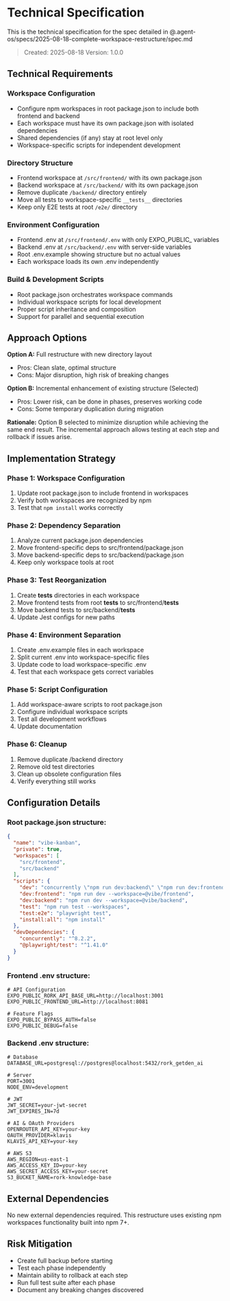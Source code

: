# Technical Specification

This is the technical specification for the spec detailed in @.agent-os/specs/2025-08-18-complete-workspace-restructure/spec.md

> Created: 2025-08-18
> Version: 1.0.0

## Technical Requirements

### Workspace Configuration
- Configure npm workspaces in root package.json to include both frontend and backend
- Each workspace must have its own package.json with isolated dependencies
- Shared dependencies (if any) stay at root level only
- Workspace-specific scripts for independent development

### Directory Structure
- Frontend workspace at `/src/frontend/` with its own package.json
- Backend workspace at `/src/backend/` with its own package.json  
- Remove duplicate `/backend/` directory entirely
- Move all tests to workspace-specific `__tests__` directories
- Keep only E2E tests at root `/e2e/` directory

### Environment Configuration
- Frontend .env at `/src/frontend/.env` with only EXPO_PUBLIC_ variables
- Backend .env at `/src/backend/.env` with server-side variables
- Root .env.example showing structure but no actual values
- Each workspace loads its own .env independently

### Build & Development Scripts
- Root package.json orchestrates workspace commands
- Individual workspace scripts for local development
- Proper script inheritance and composition
- Support for parallel and sequential execution

## Approach Options

**Option A:** Full restructure with new directory layout
- Pros: Clean slate, optimal structure
- Cons: Major disruption, high risk of breaking changes

**Option B:** Incremental enhancement of existing structure (Selected)
- Pros: Lower risk, can be done in phases, preserves working code
- Cons: Some temporary duplication during migration

**Rationale:** Option B selected to minimize disruption while achieving the same end result. The incremental approach allows testing at each step and rollback if issues arise.

## Implementation Strategy

### Phase 1: Workspace Configuration
1. Update root package.json to include frontend in workspaces
2. Verify both workspaces are recognized by npm
3. Test that `npm install` works correctly

### Phase 2: Dependency Separation  
1. Analyze current package.json dependencies
2. Move frontend-specific deps to src/frontend/package.json
3. Move backend-specific deps to src/backend/package.json
4. Keep only workspace tools at root

### Phase 3: Test Reorganization
1. Create __tests__ directories in each workspace
2. Move frontend tests from root __tests__ to src/frontend/__tests__
3. Move backend tests to src/backend/__tests__
4. Update Jest configs for new paths

### Phase 4: Environment Separation
1. Create .env.example files in each workspace
2. Split current .env into workspace-specific files
3. Update code to load workspace-specific .env
4. Test that each workspace gets correct variables

### Phase 5: Script Configuration
1. Add workspace-aware scripts to root package.json
2. Configure individual workspace scripts
3. Test all development workflows
4. Update documentation

### Phase 6: Cleanup
1. Remove duplicate /backend directory
2. Remove old test directories
3. Clean up obsolete configuration files
4. Verify everything still works

## Configuration Details

### Root package.json structure:
```json
{
  "name": "vibe-kanban",
  "private": true,
  "workspaces": [
    "src/frontend",
    "src/backend"
  ],
  "scripts": {
    "dev": "concurrently \"npm run dev:backend\" \"npm run dev:frontend\"",
    "dev:frontend": "npm run dev --workspace=@vibe/frontend",
    "dev:backend": "npm run dev --workspace=@vibe/backend",
    "test": "npm run test --workspaces",
    "test:e2e": "playwright test",
    "install:all": "npm install"
  },
  "devDependencies": {
    "concurrently": "^8.2.2",
    "@playwright/test": "^1.41.0"
  }
}
```

### Frontend .env structure:
```env
# API Configuration
EXPO_PUBLIC_RORK_API_BASE_URL=http://localhost:3001
EXPO_PUBLIC_FRONTEND_URL=http://localhost:8081

# Feature Flags
EXPO_PUBLIC_BYPASS_AUTH=false
EXPO_PUBLIC_DEBUG=false
```

### Backend .env structure:
```env
# Database
DATABASE_URL=postgresql://postgres@localhost:5432/rork_getden_ai

# Server
PORT=3001
NODE_ENV=development

# JWT
JWT_SECRET=your-jwt-secret
JWT_EXPIRES_IN=7d

# AI & OAuth Providers
OPENROUTER_API_KEY=your-key
OAUTH_PROVIDER=klavis
KLAVIS_API_KEY=your-key

# AWS S3
AWS_REGION=us-east-1
AWS_ACCESS_KEY_ID=your-key
AWS_SECRET_ACCESS_KEY=your-secret
S3_BUCKET_NAME=rork-knowledge-base
```

## External Dependencies

No new external dependencies required. This restructure uses existing npm workspaces functionality built into npm 7+.

## Risk Mitigation

- Create full backup before starting
- Test each phase independently
- Maintain ability to rollback at each step
- Run full test suite after each phase
- Document any breaking changes discovered